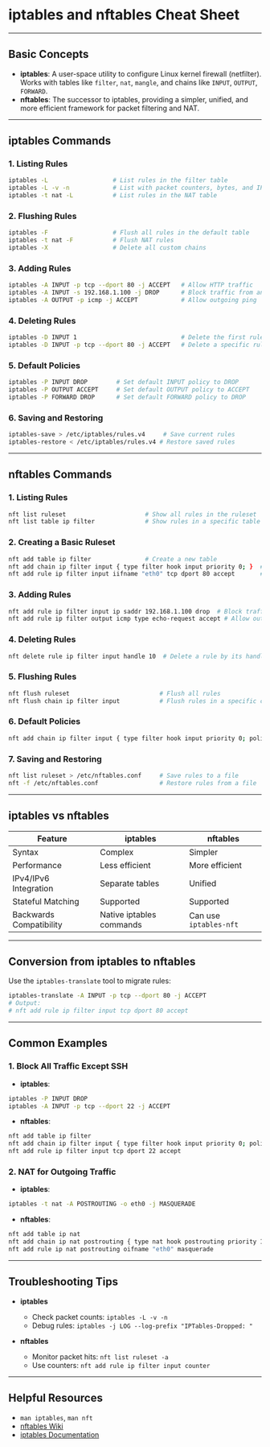 
# iptables and nftables Cheat Sheet

---

## Basic Concepts

- **iptables**: A user-space utility to configure Linux kernel firewall (netfilter). Works with tables like `filter`, `nat`, `mangle`, and chains like `INPUT`, `OUTPUT`, `FORWARD`.
- **nftables**: The successor to iptables, providing a simpler, unified, and more efficient framework for packet filtering and NAT.

---

## iptables Commands

### 1. Listing Rules
```bash
iptables -L                  # List rules in the filter table
iptables -L -v -n            # List with packet counters, bytes, and IPs
iptables -t nat -L           # List rules in the NAT table
```

### 2. Flushing Rules
```bash
iptables -F                  # Flush all rules in the default table
iptables -t nat -F           # Flush NAT rules
iptables -X                  # Delete all custom chains
```

### 3. Adding Rules
```bash
iptables -A INPUT -p tcp --dport 80 -j ACCEPT   # Allow HTTP traffic
iptables -A INPUT -s 192.168.1.100 -j DROP      # Block traffic from an IP
iptables -A OUTPUT -p icmp -j ACCEPT            # Allow outgoing ping
```

### 4. Deleting Rules
```bash
iptables -D INPUT 1                             # Delete the first rule in the INPUT chain
iptables -D INPUT -p tcp --dport 80 -j ACCEPT   # Delete a specific rule
```

### 5. Default Policies
```bash
iptables -P INPUT DROP        # Set default INPUT policy to DROP
iptables -P OUTPUT ACCEPT     # Set default OUTPUT policy to ACCEPT
iptables -P FORWARD DROP      # Set default FORWARD policy to DROP
```

### 6. Saving and Restoring
```bash
iptables-save > /etc/iptables/rules.v4     # Save current rules
iptables-restore < /etc/iptables/rules.v4 # Restore saved rules
```

---

## nftables Commands

### 1. Listing Rules
```bash
nft list ruleset                      # Show all rules in the ruleset
nft list table ip filter              # Show rules in a specific table
```

### 2. Creating a Basic Ruleset
```bash
nft add table ip filter               # Create a new table
nft add chain ip filter input { type filter hook input priority 0; }  # Add an input chain
nft add rule ip filter input iifname "eth0" tcp dport 80 accept       # Allow HTTP
```

### 3. Adding Rules
```bash
nft add rule ip filter input ip saddr 192.168.1.100 drop  # Block traffic from an IP
nft add rule ip filter output icmp type echo-request accept # Allow outgoing ping
```

### 4. Deleting Rules
```bash
nft delete rule ip filter input handle 10  # Delete a rule by its handle
```

### 5. Flushing Rules
```bash
nft flush ruleset                         # Flush all rules
nft flush chain ip filter input           # Flush rules in a specific chain
```

### 6. Default Policies
```bash
nft add chain ip filter input { type filter hook input priority 0; policy drop; } # Set default policy to DROP
```

### 7. Saving and Restoring
```bash
nft list ruleset > /etc/nftables.conf     # Save rules to a file
nft -f /etc/nftables.conf                 # Restore rules from a file
```

---

## iptables vs nftables

| Feature                 | iptables                      | nftables                      |
|-------------------------|-------------------------------|-------------------------------|
| Syntax                  | Complex                      | Simpler                      |
| Performance             | Less efficient               | More efficient               |
| IPv4/IPv6 Integration   | Separate tables              | Unified                      |
| Stateful Matching       | Supported                    | Supported                    |
| Backwards Compatibility | Native iptables commands     | Can use `iptables-nft`       |

---

## Conversion from iptables to nftables

Use the `iptables-translate` tool to migrate rules:
```bash
iptables-translate -A INPUT -p tcp --dport 80 -j ACCEPT
# Output:
# nft add rule ip filter input tcp dport 80 accept
```

---

## Common Examples

### 1. Block All Traffic Except SSH
- **iptables**:
```bash
iptables -P INPUT DROP
iptables -A INPUT -p tcp --dport 22 -j ACCEPT
```
- **nftables**:
```bash
nft add table ip filter
nft add chain ip filter input { type filter hook input priority 0; policy drop; }
nft add rule ip filter input tcp dport 22 accept
```

### 2. NAT for Outgoing Traffic
- **iptables**:
```bash
iptables -t nat -A POSTROUTING -o eth0 -j MASQUERADE
```
- **nftables**:
```bash
nft add table ip nat
nft add chain ip nat postrouting { type nat hook postrouting priority 100; }
nft add rule ip nat postrouting oifname "eth0" masquerade
```

---

## Troubleshooting Tips

- **iptables**
  - Check packet counts: `iptables -L -v -n`
  - Debug rules: `iptables -j LOG --log-prefix "IPTables-Dropped: "`

- **nftables**
  - Monitor packet hits: `nft list ruleset -a`
  - Use counters: `nft add rule ip filter input counter`

---

## Helpful Resources

- `man iptables`, `man nft`
- [nftables Wiki](https://wiki.nftables.org/)
- [iptables Documentation](https://netfilter.org/projects/iptables/index.html)
